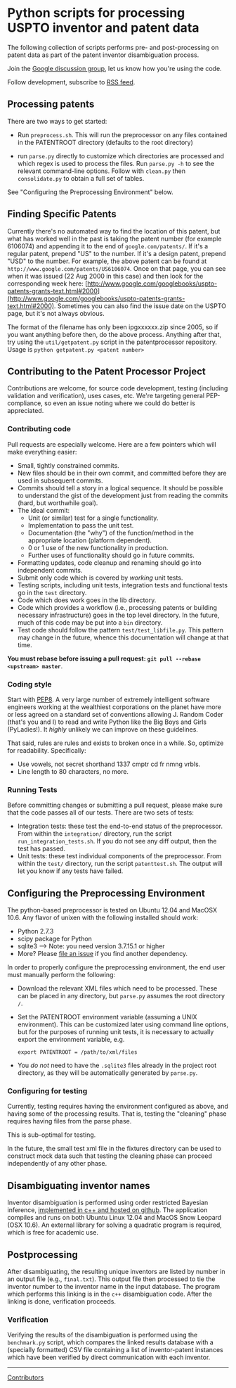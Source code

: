 # Python scripts for processing USPTO inventor and patent data

The following collection of scripts performs pre- and
post-processing on patent data as part of the patent
inventor disambiguation process.


Join the [Google discussion
group](https://groups.google.com/forum/?fromgroups=#!forum/disambiguation),
let us know how you're using the code.

Follow development, subscribe to
[RSS
feed](https://github.com/funginstitute/patentprocessor/commits/master.atom).

## Processing patents

There are two ways to get started:

* Run `preprocess.sh`. This will run the preprocessor on any files
  contained in the PATENTROOT directory (defaults to the root directory)

* run `parse.py` directly to customize which directories are processed and
  which regex is used to process the files. Run `parse.py -h` to see the
  relevant command-line options. Follow with `clean.py` then
`consolidate.py` to obtain a full set of tables.


See "Configuring the Preprocessing Environment" below.

## Finding Specific Patents

Currently there's no automated way to find the location of this patent, but
what has worked well in the past is taking the patent number (for example
6106074) and appending it to the end of `google.com/patents/`. If it's a
regular patent, prepend "US" to the number. If it's a design patent, prepend
"USD" to the number. For example, the above patent can be found at
`http://www.google.com/patents/US6106074`.  Once on that page, you can see when
it was issued (22 Aug 2000 in this case) and then look for the corresponding
week here:
[http://www.google.com/googlebooks/uspto-patents-grants-text.html#2000](http://www.google.com/googlebooks/uspto-patents-grants-text.html#2000).
Sometimes you can also find the issue date on the USPTO page, but it's not
always obvious.

The format of the filename has only been ipgxxxxxx.zip since 2005, so if you
want anything before then, do the above process. Anything after that, try using
the `util/getpatent.py` script in the patentprocessor repository. Usage is `python
getpatent.py <patent number>`


## Contributing to the Patent Processor Project

Contributions are welcome, for source code development, testing
(including validation and verification), uses cases, etc. We're
targeting general PEP-compliance, so even an issue noting where we could
do better is appreciated.

### Contributing code

Pull requests are especially welcome. Here are a few pointers which will make everything easier:

* Small, tightly constrained commits.
* New files should be in their own commit, and committed before they are used in subsequent commits.
* Commits should tell a story in a logical sequence. It should be possible to understand the gist
  of the development just from reading the commits (hard, but worthwhile goal).
* The ideal commit:
    * Unit (or similar) test for a single functionality.
    * Implementation to pass the unit test.
    * Documentation (the "why") of the function/method in the appropriate location (platform dependent).
    * 0 or 1 use of the new functionality in production.
    * Further uses of functionality should go in future commits.
* Formatting updates, code cleanup and renaming should go into independent commits.
* Submit only code which is covered by *working* unit tests.
* Testing scripts, including unit tests, integration tests and functional tests go in the `test` directory.
* Code which does work goes in the lib directory.
* Code which provides a workflow (i.e., processing patents or building necessary
  infrastructure) goes in the top level directory. In the future, much of this code may
  be put into a `bin` directory.
* Test code should follow the pattern `test/test_libfile.py`. This pattern may change in
  the future, whence this documentation will change at that time.

**You must rebase before issuing a pull request: `git pull --rebase <upstream> master`**.

### Coding style

Start with [PEP8](http://www.python.org/dev/peps/pep-0008/). A very
large number of extremely intelligent software engineers working at the
wealthiest corporations on the planet have more or less agreed on a
standard set of conventions allowing J. Random Coder (that's you and I)
to read and write Python like the Big Boys and Girls (PyLadies!).
It *highly* unlikely we can improve on these guidelines.

That said, rules are rules and exists to broken once in a while.
So, optimize for readability.  Specifically:

* Use vowels, not secret shorthand 1337 cmptr cd fr nmng vrbls.
* Line length to 80 characters, no more.

### Running Tests

Before committing changes or submitting a pull request, please make sure that the code passes
all of our tests. There are two sets of tests:

* Integration tests: these test the end-to-end status of the preprocessor. From
  within the `integration/` directory, run the script
  `run_integration_tests.sh`. If you do not see any diff output, then the test
  has passed.
* Unit tests: these test individual components of the preprocessor. From within
  the `test/` directory, run the script `patenttest.sh`. The output will let
  you know if any tests have failed.

## Configuring the Preprocessing Environment

The python-based preprocessor is tested on Ubuntu 12.04 and MacOSX 10.6.
Any flavor of unixen with the following installed should work:

* Python 2.7.3
* scipy package for Python
* sqlite3 --> Note: you need version 3.7.15.1 or higher 
* More? Please [file an
  issue](https://github.com/funginstitute/patentprocessor/issues) if you find another dependency.

In order to properly configure the preprocessing environment, the end user must
manually perform the following:

* Download the relevant XML files which need to be processed. These can be
  placed in any directory, but `parse.py` assumes the root directory `/`.

* Set the PATENTROOT environment variable (assuming a UNIX environment). This
  can be customized later using command line options, but for the purposes of
  running unit tests, it is necessary to actually export the environment
  variable, e.g.

  `export PATENTROOT = /path/to/xml/files`

* You *do not* need to have the `.sqlite3` files already in the project root 
  directory, as they will be automatically generated by `parse.py`.

### Configuring for testing

Currently, testing requires having the environment configured as above,
and having some of the processing results. That is, testing the
"cleaning" phase requires having files from the parse phase.

This is sub-optimal for testing.

In the future, the small test xml file in the fixtures directory can be
used to construct mock data such that testing the cleaning phase can
proceed independently of any other phase.


## Disambiguating inventor names

Inventor disambiguation is performed using order restricted Bayesian
inference, [implemented in c++ and hosted on
github](https://github.com/funginstitute/disambiguator).
The application compiles and runs on both Ubuntu Linux 12.04 and
MacOS Snow Leopard (OSX 10.6). An external library for solving a
quadratic program is required, which is free for academic use.



## Postprocessing

After disambiguating, the resulting unique inventors are listed by number in an output file
(e.g., `final.txt`). This output file then processed to tie the inventor number to the
inventor name in the input database. The program which performs this linking is in the
`c++` disambiguation code. After the linking is done, verification proceeds.

### Verification

Verifying the results of the disambiguation is performed using the `benchmark.py` script,
which compares the linked results database with a (specially formatted) CSV file containing
a list of inventor-patent instances which have been verified by direct communication with
each inventor.

----

[Contributors](https://github.com/doolin/patentprocessor/graphs/contributors)


